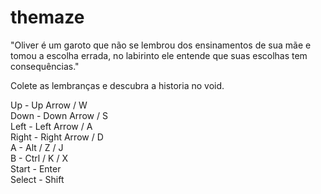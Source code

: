 # themaze
"Oliver é um garoto que não se lembrou dos ensinamentos de sua mãe e tomou a escolha errada, no labirinto ele entende que suas escolhas tem consequências."

Colete as lembranças e descubra a historia no void.


Up - Up Arrow / W  
Down - Down Arrow / S  
Left - Left Arrow / A  
Right - Right Arrow / D  
A - Alt / Z / J  
B - Ctrl / K / X  
Start - Enter  
Select - Shift  
